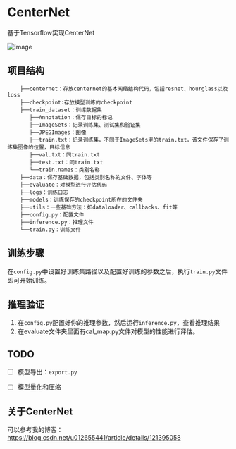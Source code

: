 # CenterNet

基于Tensorflow实现CenterNet

![image](https://user-images.githubusercontent.com/27406337/191905643-f71c6c24-0ab5-4d15-89ec-ad643b7a51ca.png)


## 项目结构
```
    ├──centernet：存放centernet的基本网络结构代码，包括resnet、hourglass以及loss
    ├──checkpoint:存放模型训练的checkpoint
    ├──train_dataset：训练数据集
       ├──Annotation：保存目标的标记
       ├──ImageSets：记录训练集、测试集和验证集
       ├──JPEGImages：图像
       ├──train.txt：记录训练集，不同于ImageSets里的train.txt，该文件保存了训练集图像的位置，目标信息
       ├──val.txt：同train.txt
       ├──test.txt：同train.txt
       └──train.names：类别名称
    ├──data：保存基础数据，包括类别名称的文件、字体等
    ├──evaluate：对模型进行评估代码
    ├──logs：训练日志
    ├──models：训练保存的checkpoint所在的文件夹
    ├──utils：一些基础方法：如dataloader、callbacks、fit等
    ├──config.py：配置文件
    ├──inference.py：推理文件
    └──train.py：训练文件
```

## 训练步骤

在`config.py`中设置好训练集路径以及配置好训练的参数之后，执行`train.py`文件即可开始训练。

## 推理验证
1. 在`config.py`配置好你的推理参数，然后运行`inference.py`，查看推理结果
2. 在evaluate文件夹里面有cal_map.py文件对模型的性能进行评估。

## TODO

- [ ] 模型导出：`export.py`

- [ ] 模型量化和压缩


## 关于CenterNet
可以参考我的博客：https://blog.csdn.net/u012655441/article/details/121395058
